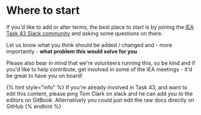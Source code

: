 # Where to start

If you'd like to add or alter terms, the best place to start is by joining the [IEA Task 43 Slack community](slack:ieawinddigitalization.slack.com) and asking some questions on there.

Let us know what you think should be added / changed and - more importantly - **what problem this would solve for you**.

Please also bear in mind that we're volunteers running this, so be kind and if you'd like to help contribute, get involved in some of the IEA meetings - it'd be great to have you on board!

{% hint style="info" %}
If you're already involved in Task 43, and want to edit this content, please ping Tom Clark on slack and he can add you to the editors on GitBook. Alternatively you could just edit the raw docs directly on GitHub
{% endhint %}

